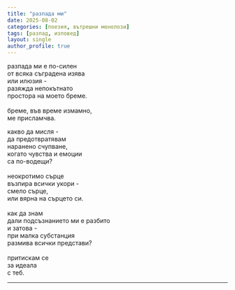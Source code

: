```yaml
---
title: "разпада ми"
date: 2025-08-02
categories: [поезия, вътрешни монолози]
tags: [разпад, изповед]
layout: single
author_profile: true
---
```


<div class="poem3">

разпада ми е по-силен<br/>
от всяка съградена изява<br/>
или илюзия -<br/>
разяжда непокътнато<br/>
простора на моето бреме.<br/>
<br/>
бреме, във време измамно,<br/>
ме присламчва.<br/>

какво да мисля - <br/>
да предотвратявам<br/>
наранено счупване,<br/>
когато чувства и емоции<br/>
са по-водещи?<br/>
<br/>
неокротимо сърце<br/>
възпира всички укори - <br/>
смело сърце,<br/>
или вярна на сърцето си.<br/>
<br/>
как да знам<br/>
дали подсъзнанието ми е разбито<br/>
и затова - <br/>
при малка субстанция<br/>
размива всички представи?<br/>
<br/>
притискам се<br/>
за идеала<br/>
с теб.


<hr/>
</div>